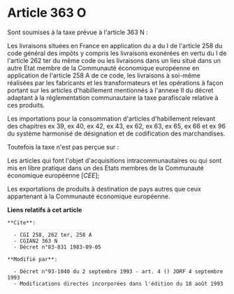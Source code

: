 # Article 363 O

Sont soumises à la taxe prévue à l'article 363 N :

Les livraisons situées en France en application du a du I de l'article 258 du code général des impôts y compris les
livraisons exonérées en vertu du I de l'article 262 ter du même code ou les livraisons dans un lieu situé dans un autre Etat
membre de la Communauté économique européenne en application de l'article 258 A de ce code, les livraisons à soi-même
réalisées par les fabricants et les transformateurs et les opérations à façon portant sur les articles d'habillement
mentionnés à l'annexe II du décret adaptant à la réglementation communautaire la taxe parafiscale relative à ces produits.

Les importations pour la consommation d'articles d'habillement relevant des chapitres ex 39, ex 40, ex 42, ex 43, ex 62, ex
63, ex 65, ex 66 et ex 96 du système harmonisé de désignation et de codification des marchandises.

Toutefois la taxe n'est pas perçue sur :

Les articles qui font l'objet d'acquisitions intracommunautaires ou qui sont mis en libre pratique dans un des Etats membres
de la Communauté économique européenne [*CEE*];

Les exportations de produits à destination de pays autres que ceux appartenant à la Communauté économique européenne.

**Liens relatifs à cet article**

	**Cite**:

	  - CGI 258, 262 ter, 258 A
	  - CGIAN2 363 N
	  - Décret n°83-831 1983-09-05

	**Modifié par**:

	  - Décret n°93-1040 du 2 septembre 1993 - art. 4 () JORF 4 septembre 1993
	  - Modifications directes incorporées dans l'édition du 18 août 1993
